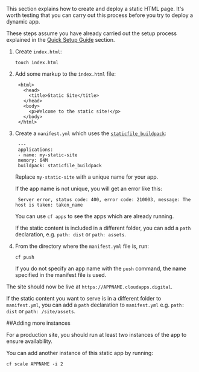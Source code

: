 This section explains how to create and deploy a static HTML page. It's
worth testing that you can carry out this process before you try to deploy a dynamic app.

These steps assume you have already carried out the setup process explained in the [Quick Setup Guide](/getting_started/quick_setup_guide) section.

1. Create `index.html`:

    ``
    touch index.html
    ``

2. Add some markup to the `index.html` file:

    
        <html>
          <head>
            <title>Static Site</title>
          </head>
          <body>
            <p>Welcome to the static site!</p>
          </body>
        </html>
    

3. Create a `manifest.yml` which uses the [`staticfile_buildpack`](https://github.com/cloudfoundry/staticfile-buildpack):

        ---
        applications:
        - name: my-static-site
        memory: 64M
        buildpack: staticfile_buildpack
    
    Replace ``my-static-site`` with a unique name for your app.

    If the app name is not unique, you will get an error like this:

        Server error, status code: 400, error code: 210003, message: The host is taken: taken_name

    You can use ``cf apps`` to see the apps which are already running.

    If the static content is included in a different folder, you can add a `path` declaration, e.g. `path: dist` or `path: assets`.

4. From the directory where the `manifest.yml` file is, run:

    ``
    cf push
    ``
    
    If you do not specify an app name with the ``push`` command, the name  specified in the manifest file is used.

The site should now be live at `https://APPNAME.cloudapps.digital`.

If the static content you want to serve is in a different folder to `manifest.yml`, you can add a `path` declaration to `manifest.yml` e.g. `path: dist` or `path: /site/assets`.

##Adding more instances

For a production site, you should run at least two instances of the app to ensure availability.

You can add another instance of this static app by running:

``cf scale APPNAME -i 2``

